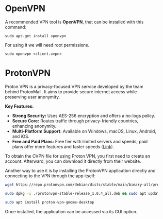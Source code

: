 # OpenVPN

A recommended VPN tool is **OpenVPN**, that can be installed with this command:
```
sudo apt-get install openvpn
```

For using it we will need root permissions.
```
sudo openvpn <client.ovpn>
```

# ProtonVPN
Proton VPN is a privacy-focused VPN service developed by the team behind ProtonMail. It aims to provide secure internet access while preserving user anonymity.

**Key Features:**

- **Strong Security:** Uses AES-256 encryption and offers a no-logs policy.
- **Secure Core:** Routes traffic through privacy-friendly countries, enhancing anonymity.
- **Multi-Platform Support:** Available on Windows, macOS, Linux, Android, and iOS.
- **Free and Paid Plans:** Free tier with limited servers and speeds; paid plans offer more features and faster speeds ([Link](https://account.protonvpn.com/signup?plan=free&ref=faq
)). 

To obtain the OVPN file for using Proton VPN, you first need to create an account. Afterward, you can download it directly from their website.

Another way to use it is by installing the ProtonVPN application directly and connecting to the VPN through the app itself:

```bash
wget https://repo.protonvpn.com/debian/dists/stable/main/binary-all/protonvpn-stable-release_1.0.4_all.deb

sudo dpkg -i ./protonvpn-stable-release_1.0.4_all.deb && sudo apt update

sudo apt install proton-vpn-gnome-desktop
```

Once installed, the application can be accessed via its GUI option.
